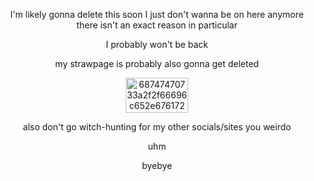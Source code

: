 <p align="center">
I'm likely gonna delete this soon I just don't wanna be on here anymore there isn't an exact reason in particular

<p align="center">
I probably won't be back

<p align="center">
my strawpage is probably also gonna get deleted

<p align="center">
<img width="100" height="56" alt="68747470733a2f2f66696c652e67617264656e2f5a7663392d5f426b476c3438674153742f74756d626c725f33623663373030313964663365376530326530666462646162323236383132325f64386662373230635f3130302e706e67" src="https://github.com/user-attachments/assets/161928b1-138d-4d4d-a269-b9717504def7" />

<p align="center">
also don't go witch-hunting for my other socials/sites you weirdo

<p align="center">
uhm

<p align="center">
byebye
